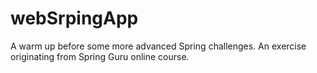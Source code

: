 # webSrpingApp
A warm up before some more advanced Spring challenges. 
An exercise originating from Spring Guru online course.
